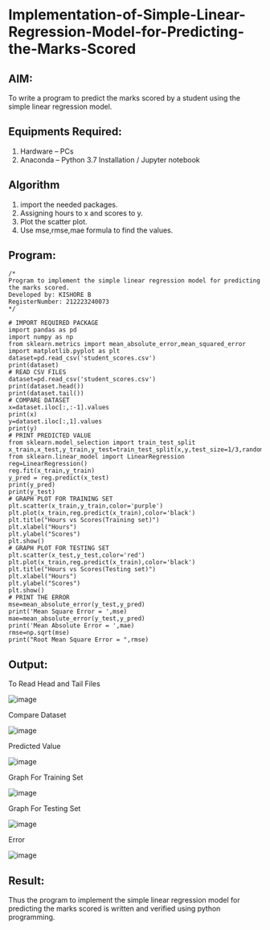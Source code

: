 # Implementation-of-Simple-Linear-Regression-Model-for-Predicting-the-Marks-Scored

## AIM:
To write a program to predict the marks scored by a student using the simple linear regression model.

## Equipments Required:
1. Hardware – PCs
2. Anaconda – Python 3.7 Installation / Jupyter notebook

## Algorithm
1. import the needed packages. 
2. Assigning hours to x and scores to y.
3. Plot the scatter plot.
4. Use mse,rmse,mae formula to find the values.

## Program:
```
/*
Program to implement the simple linear regression model for predicting the marks scored.
Developed by: KISHORE B
RegisterNumber: 212223240073
*/

# IMPORT REQUIRED PACKAGE
import pandas as pd
import numpy as np
from sklearn.metrics import mean_absolute_error,mean_squared_error
import matplotlib.pyplot as plt
dataset=pd.read_csv('student_scores.csv')
print(dataset)
# READ CSV FILES
dataset=pd.read_csv('student_scores.csv')
print(dataset.head())
print(dataset.tail())
# COMPARE DATASET
x=dataset.iloc[:,:-1].values
print(x)
y=dataset.iloc[:,1].values
print(y)
# PRINT PREDICTED VALUE
from sklearn.model_selection import train_test_split
x_train,x_test,y_train,y_test=train_test_split(x,y,test_size=1/3,random_state=0)
from sklearn.linear_model import LinearRegression
reg=LinearRegression()
reg.fit(x_train,y_train)
y_pred = reg.predict(x_test)
print(y_pred)
print(y_test)
# GRAPH PLOT FOR TRAINING SET
plt.scatter(x_train,y_train,color='purple')
plt.plot(x_train,reg.predict(x_train),color='black')
plt.title("Hours vs Scores(Training set)")
plt.xlabel("Hours")
plt.ylabel("Scores")
plt.show()
# GRAPH PLOT FOR TESTING SET
plt.scatter(x_test,y_test,color='red')
plt.plot(x_train,reg.predict(x_train),color='black')
plt.title("Hours vs Scores(Testing set)")
plt.xlabel("Hours")
plt.ylabel("Scores")
plt.show()
# PRINT THE ERROR
mse=mean_absolute_error(y_test,y_pred)
print('Mean Square Error = ',mse)
mae=mean_absolute_error(y_test,y_pred)
print('Mean Absolute Error = ',mae)
rmse=np.sqrt(mse)
print("Root Mean Square Error = ",rmse)
```

## Output:
To Read Head and Tail Files

![image](https://github.com/codedbykishore/Implementation-of-Simple-Linear-Regression-Model-for-Predicting-the-Marks-Scored/assets/147139122/0f505b88-07a2-4c89-ac07-aad9d2a6a80b)


Compare Dataset

![image](https://github.com/codedbykishore/Implementation-of-Simple-Linear-Regression-Model-for-Predicting-the-Marks-Scored/assets/147139122/ab4e1866-d933-4a04-b4e9-696b83a6a83f)


Predicted Value

![image](https://github.com/codedbykishore/Implementation-of-Simple-Linear-Regression-Model-for-Predicting-the-Marks-Scored/assets/147139122/4eea1d85-36b6-4471-9cfd-6c692cf00a4e)


Graph For Training Set

![image](https://github.com/codedbykishore/Implementation-of-Simple-Linear-Regression-Model-for-Predicting-the-Marks-Scored/assets/147139122/007d6f64-9451-4822-9d8b-3d0e755b3d41)


Graph For Testing Set

![image](https://github.com/codedbykishore/Implementation-of-Simple-Linear-Regression-Model-for-Predicting-the-Marks-Scored/assets/147139122/c7d477a8-1d6b-4df1-b975-31829892f69a)


Error

![image](https://github.com/codedbykishore/Implementation-of-Simple-Linear-Regression-Model-for-Predicting-the-Marks-Scored/assets/147139122/af14bc9d-1ef9-473f-bba2-a050a9f9f74e)


## Result:
Thus the program to implement the simple linear regression model for predicting the marks scored is written and verified using python programming.
